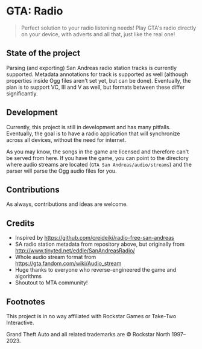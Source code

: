 # GTA: Radio

> Perfect solution to your radio listening needs! Play GTA's radio directly on your device, with adverts and all that, just like the real one!

## State of the project

Parsing (and exporting) San Andreas radio station tracks is currently supported. Metadata annotations for track is supported as well (although properties inside Ogg files aren't set yet, but can be done). Eventually, the plan is to support VC, III and V as well, but formats between these differ significantly.

## Development

Currently, this project is still in development and has many pitfalls. Eventually, the goal is to have a radio application that will synchronize across all devices, without the need for internet.

As you may know, the songs in the game are licensed and therefore can't be served from here. If you have the game, you can point to the directory where audio streams are located (`GTA San Andreas/audio/streams`) and the parser will parse the Ogg audio files for you.

## Contributions

As always, contributions and ideas are welcome.

## Credits

- Inspired by https://github.com/creideiki/radio-free-san-andreas
- SA radio station metadata from repository above, but originally from http://www.tinyted.net/eddie/SanAndreasRadio/
- Whole audio stream format from https://gta.fandom.com/wiki/Audio_stream
- Huge thanks to everyone who reverse-engineered the game and algorithms
- Shoutout to MTA community!

## Footnotes

This project is in no way affiliated with Rockstar Games or Take-Two Interactive.

Grand Theft Auto and all related trademarks are © Rockstar North 1997–2023.
